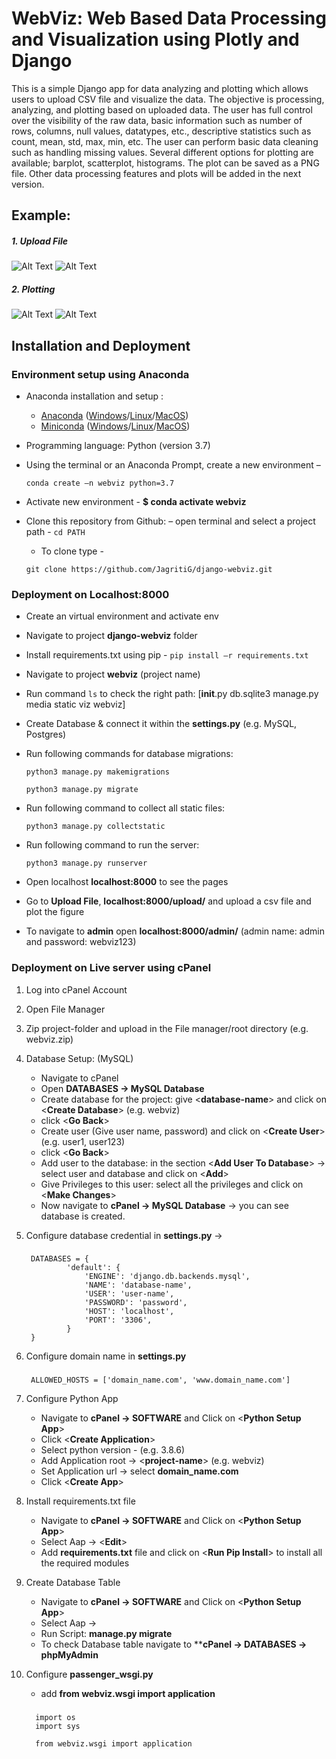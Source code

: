 # WebViz: Web Based Data Processing and Visualization using Plotly and Django
This is a simple Django app for data analyzing and plotting which allows users to upload CSV file and visualize the data. The objective is processing, analyzing, and plotting based on uploaded data. The user has full control over the visibility of the raw data, basic information such as number of rows, columns, null values, datatypes, etc., descriptive statistics such as count, mean, std, max, min, etc. The user can perform basic data cleaning such as handling missing values. Several different options for plotting are available; barplot, scatterplot, histograms. The plot can be saved as a PNG file. Other data processing features and plots will be added in the next version. 


## Example:
##### 1. Upload File 
![Alt Text](docs/webviz_fig/webviz_fig1.png) 
![Alt Text](docs/webviz_fig/webviz_fig2.png)
##### 2. Plotting
![Alt Text](docs/webviz_fig/webviz_fig3.png)
![Alt Text](docs/webviz_fig/webviz_fig4.png)


## Installation and Deployment

### Environment setup using Anaconda
- Anaconda installation and setup :
    - [Anaconda](https://docs.anaconda.com/anaconda/navigator/install/) ([Windows](https://docs.anaconda.com/anaconda/install/windows/)/[Linux](https://docs.anaconda.com/anaconda/install/linux/)/[MacOS](https://docs.anaconda.com/anaconda/install/mac-os/))
    - [Miniconda](https://docs.conda.io/en/latest/miniconda.html) ([Windows](https://docs.conda.io/en/latest/miniconda.html#windows-installers)/[Linux](https://docs.conda.io/en/latest/miniconda.html#linux-installers)/[MacOS](https://docs.conda.io/en/latest/miniconda.html#macosx-installers))
- Programming language: Python (version 3.7)
- Using the terminal or an Anaconda Prompt, create a new environment – 

    ``conda create –n webviz python=3.7``
- Activate new environment - **$ conda activate webviz**
- Clone this repository from Github:
    – open terminal and select a project path - ``cd PATH``
    - To clone type - 
    
    ``git clone https://github.com/JagritiG/django-webviz.git``

        
### Deployment on Localhost:8000
- Create an virtual environment and activate env
- Navigate to project **django-webviz** folder
- Install requirements.txt  using pip - ``pip install –r requirements.txt``
- Navigate to project **webviz**  (project name)
- Run command `ls` to check the right path: 
[__init__.py  db.sqlite3  manage.py  media  static  viz  webviz]
- Create Database & connect it within the **settings.py** (e.g. MySQL, Postgres)
- Run following commands for database migrations:
     
     ``python3 manage.py makemigrations``
     
     ``python3 manage.py migrate``
- Run following command to collect all static files:
    
    ``python3 manage.py collectstatic``
- Run following command to run the server:
    
    ``python3 manage.py runserver``
    
- Open localhost **localhost:8000** to see the pages
- Go to **Upload File**, **localhost:8000/upload/** and upload a csv file and plot the figure
- To navigate to **admin** open **localhost:8000/admin/** 
(admin name: admin and password: webviz123)

### Deployment on Live server using cPanel
1. Log into cPanel Account 
2. Open File Manager
3. Zip project-folder and upload in the File manager/root directory (e.g. webviz.zip)
4. Database Setup: (MySQL)
    - Navigate to cPanel 
    - Open **DATABASES -> MySQL Database**
    - Create database for the project: give <**database-name**> and click on <**Create Database**> (e.g. webviz)
    - click <**Go Back**>
    - Create user (Give user name, password) and click on <**Create User**> (e.g. user1, user123)
    - click <**Go Back**>
    - Add user to the database: in the section <**Add User To Database**> -> 
    select user and database and click on <**Add**>
    - Give Privileges to this user: select all the privileges and click on <**Make Changes**>
    - Now navigate to **cPanel -> MySQL Database** -> you can see database is created.

5. Configure database credential in **settings.py** -> 
    ###
        DATABASES = {
                'default': {
                    'ENGINE': 'django.db.backends.mysql', 
                    'NAME': 'database-name',
                    'USER': 'user-name',
                    'PASSWORD': 'password',
                    'HOST': 'localhost', 
                    'PORT': '3306',
                }
        }
    
6. Configure domain name in **settings.py**
    ###
        ALLOWED_HOSTS = ['domain_name.com', 'www.domain_name.com']

7. Configure Python App 
    - Navigate to **cPanel -> SOFTWARE** and Click on <**Python Setup App**>
    - Click <**Create Application**>
    - Select python version - (e.g. 3.8.6)
    - Add Application root -> <**project-name**> (e.g. webviz)
    - Set Application url -> select **domain_name.com**
    - Click <**Create App**> 
    
8. Install requirements.txt file
    - Navigate to **cPanel -> SOFTWARE** and Click on <**Python Setup App**>
    - Select Aap -> <**Edit**>
    - Add **requirements.txt** file and click on <**Run Pip Install**> to install all the required modules

9. Create Database Table
    - Navigate to **cPanel -> SOFTWARE** and Click on <**Python Setup App**>
    - Select Aap -> <Edit>
    - Run Script: **manage.py migrate**
    - To check Database table navigate to ****cPanel -> DATABASES -> phpMyAdmin**

10. Configure **passenger_wsgi.py**
    - add **from webviz.wsgi import application**
    ###
          import os
          import sys
          
          from webviz.wsgi import application



